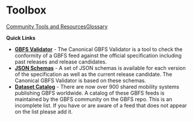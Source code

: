 # Toolbox

<div class="landing-page"><a class="button" href="resources">Community Tools and Resources</a><a class="button" href="glossary">Glossary</a></div>

<div class="toolbox"><p><strong>Quick Links</strong></p>
<ul>
<li><a href="https://gbfs-validator.mobilitydata.org/"><strong>GBFS Validator</strong></a> - The Canonical GBFS Validator is a tool to check the conformity of a GBFS feed against the official specification including past releases and release candidates.</li>
<li><a href="https://github.com/MobilityData/gbfs-json-schema"><strong>JSON Schemas</strong></a> - A set of JSON schemas is available for each version of the specification as well as the current release candidate. The Canonical GBFS Validator is based on these schemas.</li>
<li><a href="https://github.com/MobilityData/gbfs/blob/master/systems.csv"><strong>Dataset Catalog</strong></a> -  There are now over 900 shared mobility systems publishing GBFS worldwide. A catalog of these GBFS feeds is maintained by the GBFS community on the GBFS repo. This is an incomplete list. If you have or are aware of a feed that does not appear on the list please add it.</li>
</ul></div>

<!-- <div data-tf-popover="BCiwESfg" data-tf-button-color="#294774" data-tf-button-text="Launch me" data-tf-iframe-props="title=GBFS Documentation Platform Feedback" data-tf-medium="snippet" style="all:unset;"></div><script src="//embed.typeform.com/next/embed.js"></script> -->
